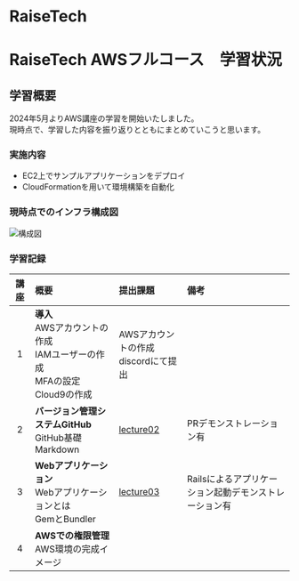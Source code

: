 # RaiseTech  
# RaiseTech AWSフルコース　学習状況
## 学習概要  
2024年5月よりAWS講座の学習を開始いたしました。  
現時点で、学習した内容を振り返りとともにまとめていこうと思います。  
### 実施内容  
- EC2上でサンプルアプリケーションをデプロイ  
- CloudFormationを用いて環境構築を自動化
### 現時点でのインフラ構成図  
![構成図]()  
### 学習記録  

|講座|概要|提出課題|備考|
|:---:|:---|:---|:---|
|1|**導入**<br> AWSアカウントの作成<br>IAMユーザーの作成<br>MFAの設定<br>Cloud9の作成|AWSアカウントの作成<br>discordにて提出|
|2|**バージョン管理システムGitHub**<br>GitHub基礎<br>Markdown|[lecture02](lecture02.md)|PRデモンストレーション有|
|3|**Webアプリケーション**<br>Webアプリケーションとは<br>GemとBundler|[lecture03](lecture03.md)|Railsによるアプリケーション起動デモンストレーション有|
|4|**AWSでの権限管理**<br>AWS環境の完成イメージ<br>